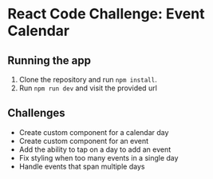 # React Code Challenge: Event Calendar

## Running the app

1. Clone the repository and run `npm install`.
2. Run `npm run dev` and visit the provided url

## Challenges

- Create custom component for a calendar day
- Create custom component for an event
- Add the ability to tap on a day to add an event
- Fix styling when too many events in a single day
- Handle events that span multiple days
